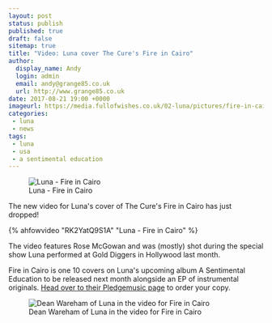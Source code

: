```yaml
---
layout: post
status: publish
published: true
draft: false
sitemap: true
title: "Video: Luna cover The Cure's Fire in Cairo"
author:
  display_name: Andy
  login: admin
  email: andy@grange85.co.uk
  url: http://www.grange85.co.uk
date: 2017-08-21 19:00 +0000
imageurl: https://media.fullofwishes.co.uk/02-luna/pictures/fire-in-cairo-grabs/luna-fire-in-cairo-video-grabs-04.jpg
categories:
 - luna
 - news
tags:
 - luna
 - usa
 - a sentimental education
---
```

<figure class="caption aligncenter"><img src="https://media.fullofwishes.co.uk/02-luna/pictures/fire-in-cairo-grabs/luna-fire-in-cairo-video-grabs-04.jpg" alt="Luna - Fire in Cairo" /><figcaption class="caption-text">Luna - Fire in Cairo</figcaption></figure>
<p class="lead">The new video for Luna's cover of The Cure's Fire in Cairo has just dropped!</p>

{% ahfowvideo "RK2YatQ9S1A" "Luna - Fire in Cairo" %}

<p>The video features Rose McGowan and was (mostly) shot during the special show Luna performed at Gold Diggers in Hollywood last month.</p>

<p>Fire in Cairo is one 10 covers on Luna's upcoming album A Sentimental Education to be released next month alongside an EP of instrumental originals. <a href="http://www.pledgemusic.com/projects/luna2">Head over to their Pledgemusic page</a> to order your copy.</p>

<figure class="caption aligncenter"><img src="https://media.fullofwishes.co.uk/02-luna/pictures/fire-in-cairo-grabs/luna-fire-in-cairo-video-grabs-01.jpg" alt="Dean Wareham of Luna in the video for Fire in Cairo" /><figcaption class="caption-text">Dean Wareham of Luna in the video for Fire in Cairo</figcaption></figure>

